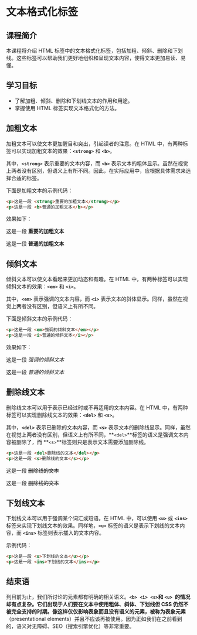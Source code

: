 # **文本格式化标签**

## **课程简介**

本课程将介绍 HTML 标签中的文本格式化标签，包括加粗、倾斜、删除和下划线。这些标签可以帮助我们更好地组织和呈现文本内容，使得文本更加易读、易懂。

## **学习目标**

- 了解加粗、倾斜、删除和下划线文本的作用和用途。
- 掌握使用 HTML 标签实现文本格式化的方法。

## **加粗文本**

加粗文本可以使文本更加醒目和突出，引起读者的注意。在 HTML 中，有两种标签可以实现加粗文本的效果：**`<strong>`** 和 **`<b>`**。

其中，**`<strong>`** 表示重要的文本内容，而 **`<b>`** 表示文本的粗体显示。虽然在视觉上两者没有区别，但语义上有所不同。因此，在实际应用中，应根据具体需求来选择合适的标签。

下面是加粗文本的示例代码：

```html
<p>这是一段 <strong>重要的加粗文本</strong></p>
<p>这是一段 <b>普通的加粗文本</b></p>
```

效果如下：

这是一段 **重要的加粗文本**

这是一段 **普通的加粗文本**

## **倾斜文本**

倾斜文本可以使文本看起来更加动态和有趣。在 HTML 中，有两种标签可以实现倾斜文本的效果：**`<em>`** 和 **`<i>`**。

其中，**`<em>`** 表示强调的文本内容，而 **`<i>`** 表示文本的斜体显示。同样，虽然在视觉上两者没有区别，但语义上有所不同。

下面是倾斜文本的示例代码：

```html
<p>这是一段 <em>强调的倾斜文本</em></p>
<p>这是一段 <i>普通的倾斜文本</i></p>
```

效果如下：

这是一段 *强调的倾斜文本*

这是一段 *普通的倾斜文本*

## **删除线文本**

删除线文本可以用于表示已经过时或不再适用的文本内容。在 HTML 中，有两种标签可以实现删除线文本的效果：**`<del>`** 和 **`<s>`**。

其中，**`<del>`** 表示已删除的文本内容，而 **`<s>`** 表示文本的删除线显示。同样，虽然在视觉上两者没有区别，但语义上有所不同，**`<del>`**标签的语义是强调文本内容被删除了，而 **`<s>`**标签则只是表示文本需要添加删除线。

```html
<p>这是一段 <del>删除线的文本</del></p>
<p>这是一段 <s>删除线的文本</s></p>
```

这是一段 ~~删除线的文本~~

这是一段 ~~删除线的文本~~

## **下划线文本**

下划线文本可以用于强调某个词汇或短语。在 HTML 中，可以使用 **`<u>`** 或 **`<ins>`** 标签来实现下划线文本的效果。同样地，**`<u>`** 标签的语义是表示下划线的文本内容，而 **`<ins>`** 标签则表示插入的文本内容。

示例代码：

```html
<p>这是一段 <u>下划线的文本</u></p>
<p>这是一段 <ins>下划线的文本</ins></p>
```

## 结束语

到目前为止，我们所讨论的元素都有明确的相关语义。**`<b> <i> <s>`**和 **`<u>`**
 的情况却有点复杂。它们出现于人们要在文本中使用粗体、斜体、下划线但 CSS 仍然不被完全支持的时期。像这样仅仅影响表象而且没有语义的元素，被称为**表象元素**（presentational elements）并且不应该再被使用。因为正如我们在之前看到的，语义对无障碍、SEO（搜索引擎优化）等非常重要。
